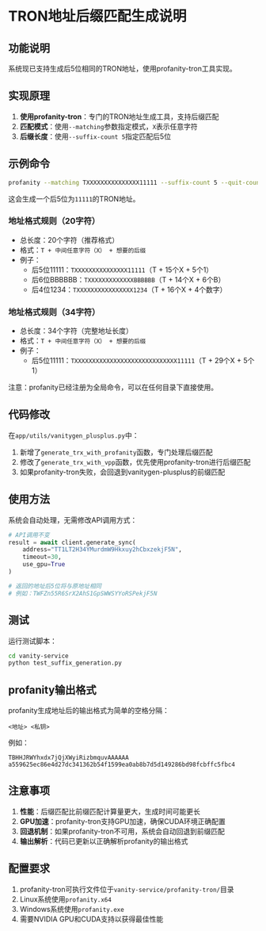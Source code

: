 # TRON地址后缀匹配生成说明

## 功能说明

系统现已支持生成后5位相同的TRON地址，使用profanity-tron工具实现。

## 实现原理

1. **使用profanity-tron**：专门的TRON地址生成工具，支持后缀匹配
2. **匹配模式**：使用`--matching`参数指定模式，`X`表示任意字符
3. **后缀长度**：使用`--suffix-count 5`指定匹配后5位

## 示例命令

```bash
profanity --matching TXXXXXXXXXXXXXXX11111 --suffix-count 5 --quit-count 1
```

这会生成一个后5位为`11111`的TRON地址。

### 地址格式规则（20字符）
- 总长度：20个字符（推荐格式）
- 格式：`T + 中间任意字符（X） + 想要的后缀`
- 例子：
  - 后5位11111：`TXXXXXXXXXXXXXXX11111`（T + 15个X + 5个1）
  - 后6位BBBBBB：`TXXXXXXXXXXXXXBBBBBB`（T + 14个X + 6个B）
  - 后4位1234：`TXXXXXXXXXXXXXXXX1234`（T + 16个X + 4个数字）

### 地址格式规则（34字符）
- 总长度：34个字符（完整地址长度）
- 格式：`T + 中间任意字符（X） + 想要的后缀`
- 例子：
  - 后5位11111：`TXXXXXXXXXXXXXXXXXXXXXXXXXXXXX11111`（T + 29个X + 5个1）

注意：profanity已经注册为全局命令，可以在任何目录下直接使用。

## 代码修改

在`app/utils/vanitygen_plusplus.py`中：

1. 新增了`generate_trx_with_profanity`函数，专门处理后缀匹配
2. 修改了`generate_trx_with_vpp`函数，优先使用profanity-tron进行后缀匹配
3. 如果profanity-tron失败，会回退到vanitygen-plusplus的前缀匹配

## 使用方法

系统会自动处理，无需修改API调用方式：

```python
# API调用不变
result = await client.generate_sync(
    address="TT1LT2H34YMurdmW9Hkxuy2hCbxzekjF5N",
    timeout=30,
    use_gpu=True
)

# 返回的地址后5位将与原地址相同
# 例如：TWFZn55R6SrX2AhS1GpSWWSYYoRSPekjF5N
```

## 测试

运行测试脚本：

```bash
cd vanity-service
python test_suffix_generation.py
```

## profanity输出格式

profanity生成地址后的输出格式为简单的空格分隔：
```
<地址> <私钥>
```

例如：
```
TBHHJRWYhxdx7jQjXWyiRizbmquvAAAAAA a559625ec86e4d27dc341362b54f1599ea0ab8b7d5d149286bd98fcbffc5fbc4
```

## 注意事项

1. **性能**：后缀匹配比前缀匹配计算量更大，生成时间可能更长
2. **GPU加速**：profanity-tron支持GPU加速，确保CUDA环境正确配置
3. **回退机制**：如果profanity-tron不可用，系统会自动回退到前缀匹配
4. **输出解析**：代码已更新以正确解析profanity的输出格式

## 配置要求

1. profanity-tron可执行文件位于`vanity-service/profanity-tron/`目录
2. Linux系统使用`profanity.x64`
3. Windows系统使用`profanity.exe`
4. 需要NVIDIA GPU和CUDA支持以获得最佳性能
